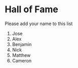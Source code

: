 # Hall of Fame
Please add your name to this list

1. Jose
2. Alex
3. Benjamin
4. Nick
5. Matthew
6. Cameron
